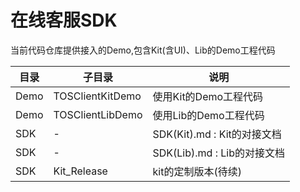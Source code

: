 # 在线客服SDK
当前代码仓库提供接入的Demo,包含Kit(含UI)、Lib的Demo工程代码


| 目录 |子目录| 说明 |
| --- | --- | --- |
| Demo | TOSClientKitDemo| 使用Kit的Demo工程代码 |
| Demo | TOSClientLibDemo| 使用Lib的Demo工程代码 |
| SDK | - | SDK(Kit).md : Kit的对接文档 |
| SDK | - | SDK(Lib).md : Lib的对接文档 |
| SDK | Kit_Release | kit的定制版本(待续)|